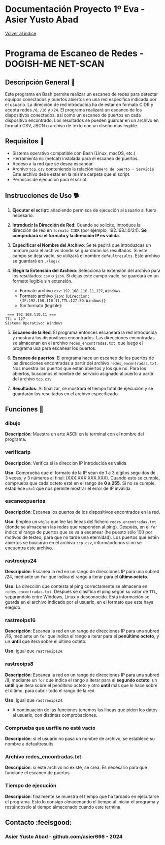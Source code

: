 # Documentación Proyecto 1º Eva - Asier Yusto Abad

[Volver al índice](../index.md)

# Programa de Escaneo de Redes - DOGISH-ME NET-SCAN 
## Descripción General :pig_nose:
Este programa en Bash permite realizar un escaneo de redes para detectar equipos conectados y puertos abiertos en una red específica indicada por el usuario. La dirección de red introducida ha de estar en formato CIDR y acepta redes `/8`, `/16` y `/24`. El programa realizará un escaneo de los dispositivos conectados, así como un escaneo de puertos en cada dispositivo encontrado. Los resultados se pueden guardar en un archivo en formato CSV, JSON o archivo de texto con un diseño más legible.

## Requisitos :shell: 
- Sistema operativo compatible con Bash (Linux, macOS, etc.) 
- Herramienta nc (netcat) instalada para el escaneo de puertos.
- Acceso a la red que se desea escanear.
- Archivo `tcp.csv` conteniendo la relación ``Número de puerto - Servicio`` Este archivo debe estar en la misma carpeta que el script.
- Permisos de ejecución para el script.

## Instrucciones de Uso :dog2:

1. **Ejecutar el script**: añadiendo permisos de ejecución al usuario si fuera necesario.
2. **Introducir la Dirección de Red**: Cuando se solicite, introduce la dirección de red en ``formato CIDR`` (por ejemplo, 192.168.1.0/24). **Se comprobará si el formato y la dirección IP es válida**.

3. **Especificar el Nombre del Archivo**: Se te pedirá que introduzcas un nombre para el archivo donde se guardarán los resultados. Si este campo se deja vacío, se utilizará el nombre ``defaultresults``. Este archivo se guardará en ``./logs/``

4. **Elegir la Extensión del Archivo**: Selecciona la extensión del archivo para los resultados: ``csv`` o ``json``. Si dejas este campo vacío, se guardará en un formato legible sin extensión.
    - Formato archivo `csv`: `192.168.110.11,127,Windows`
    - Formato archivo `json`: `{Direccion:{IP:192.168.110.11,TTL:127,SO:Windows}}`
    - Sin formato (legible):
```
 === 192.168.110.11 === 
TTL = 127
Sistema Operativo: Windows
```

5. **Escaneo de la Red**: El programa entonces escaneará la red introducida y mostrará los dispositivos encontrados. Las direcciones encontradas se almacenan en el archivo `redes_encontradas.txt`, que luego el programa usa para escanear los puertos.

6. **Escaneo de puertos**: El programa hace un escaneo de los puertos de las direcciones encontradas a partir del archivo `redes_encontradas.txt`. Nos muestra los puertos que están abiertos y los que no. Para los abiertos, buscamos el nombre del servicio asignado al puerto a partir del archivo `tcp.csv`

7. **Resultados**: Al finalizar, se mostrará el tiempo total de ejecución y se guardarán los resultados en el archivo especificado.

## Funciones :page_with_curl:

### dibujo
**Descripción**: Muestra un arte ASCII en la terminal con el nombre del programa.

### verificarip
**Descripción**: Verifica si la dirección IP introducida es válida.

**Uso**: Comprueba que el formato de la IP sean de 1 a 3 dígitos seguidos de `.` 3 veces, y 3 números al final: (XXX.XXX.XXX.XXX). Cuando esto se cumple, comprueba que cada octeto esté en el rango de **0 a 255**. Si no se cumple, establece ``ok=1`` que nos permite mostrar el error de IP inválida.

### escaneopuertos
**Descripción**: Escanea los puertos de los dispositivos encontrados en la red.

**Uso**: Empleo un `while` que lee las líneas del fichero `redes_encontradas.txt` (donde se almacenan las redes que responden al ping). Después, en el `for` indico el rango de puertos que se va a escanear (he puesto sólo 100 por motivos de testeo, para que no tarde una eternidad). Los puertos que estén abiertos se buscarán en el archivo `tcp.csv`, informándonos si no se encuentra este archivo. 

### rastreoips24
**Descripción**: Escanea la red en un rango de direcciones IP para una subred /24, mediante un `for` que indica el rango a iterar para el **último octeto**.

**Uso**: La dirección que contesta al ping correctamente se almacena en `redes_encontradas.txt`. Después se clasifica el ping según su valor de `TTL`, separándolo entre Windows, Linux y desconocido. Esta información se guarda en el archivo indicado por el usuario, en el formato que este haya elegido.

### rastreoips16
**Descripción**: Escanea la red en un rango de direcciones IP para una subred /16, mediante un `for` que indica el rango a iterar para el **penúltimo octeto**, y un **until** que itera sobre el último octeto.

**Uso**: igual que `rastreoips24`.

### rastreoips8
**Descripción**: Escanea la red en un rango de direcciones IP para una subred /8, mediante un `for` que indica el rango a iterar para el **segundo octeto**, un **until** que itera sobre el penúltimo octeto y otro **until** más que lo hace sobre el último, para cubrir todo el rango de la red.

**Uso**: igual que `rastreoips24`.

- A continuación de las funciones tenemos las líneas que piden los datos al usuario, con distintas comprobaciones.

### Comprueba que usrfile no esté vacío
**Descripción**: si el usuario no pasa un nombre de archivo, se establece su nombre a defaultresults

### Archivo redes_encontradas.txt
**Descripción**: si este archivo no existe, se crea. Es necesario para que funcione el escaneo de puertos.

### Tiempo de ejecución
**Descripción**: finalmente se muestra el tiempo que ha tardado en ejecutarse el programa. Esto lo consigo almacenando el tiempo al iniciar el programa y restándoselo al tiempo almacenado cuando este termina.

## Contacto :feelsgood:
### Asier Yusto Abad - github.com/asier666 - 2024